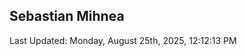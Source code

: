 <h2>Sebastian Mihnea</h2>

<!--RECENT_ACTIVITY:start-->
<!--RECENT_ACTIVITY:end-->
<!--RECENT_ACTIVITY:last_update-->
Last Updated: Monday, August 25th, 2025, 12:12:13 PM
<!--RECENT_ACTIVITY:last_update_end-->

<!---LOL-STATS-START-HERE--->
<!---LOL-STATS-END-HERE--->
